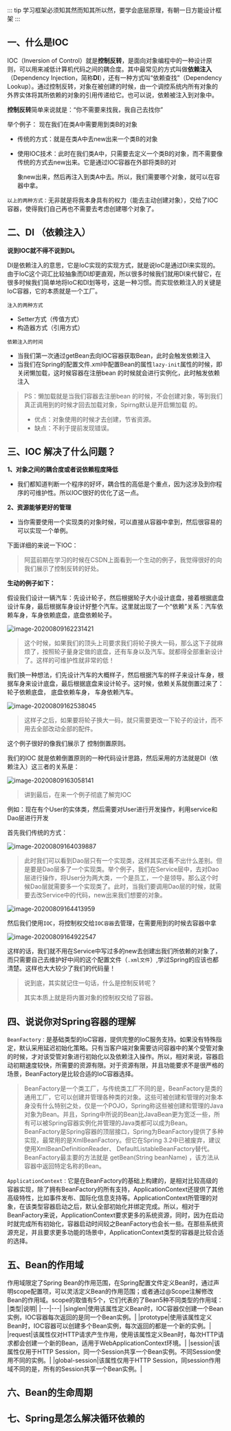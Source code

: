 ::: tip
学习框架必须知其然而知其所以然，要学会底层原理，有朝一日方能设计框架
:::

## 一、什么是IOC

IOC（Inversion of Control）就是**控制反转**，是面向对象编程中的一种设计原则，可以用来减低计算机代码之间的耦合度。其中最常见的方式叫做**依赖注入**（Dependency Injection，简称**DI**），还有一种方式叫“依赖查找”（Dependency Lookup）。通过控制反转，对象在被创建的时候，由一个调控系统内所有对象的外界实体将其所依赖的对象的引用传递给它。也可以说，依赖被注入到对象中。

**控制反转**简单来说就是：“你不需要来找我，我自己去找你”

举个例子： 现在我们在类A中需要用到类B的对象

- 传统的方式：就是在类A中去new出来一个类B的对象

- 使用IOC技术：此时在我们类A中，只需要去定义一个类B的对象，而不需要像传统的方式去new出来。它是通过IOC容器在外部将类B的对

  象new出来，然后再注入到类A中去。所以，我们需要哪个对象，就可以在容器中拿。

`以上的两种方式：`无非就是将我本身具有的权力（能去主动创建对象），交给了IOC容器，使得我们自己再也不需要去考虑创建哪个对象了。

## 二、DI （依赖注入）

**说到IOC就不得不说到DI。**

DI是依赖注入的意思，它是IoC实现的实现方式，就是说IoC是通过DI来实现的。由于IoC这个词汇比较抽象而DI却更直观，所以很多时候我们就用DI来代替它，在很多时候我们简单地将IoC和DI划等号，这是一种习惯。而实现依赖注入的关键是IoC容器，它的本质就是一个工厂。

`注入的两种方式`

- Setter方式（传值方式）
- 构造器方式（引用方式）

`依赖注入的时间`

- 当我们第一次通过getBean去向IOC容器获取Bean，此时会触发依赖注入
- 当我们在Spring的配置文件.xml中配置Bean的属性`lazy-init`属性的时候，即关闭懒加载，这时候容器在注册bean 的时候就会进行实例化，此时触发依赖注入

>  PS：懒加载就是当我们容器去注册bean 的时候，不会创建对象，等到我们真正调用到的时候才回去加载对象，Spirng默认是开启懒加载		的。
>
> - 优点：对象使用的时候才去创建，节省资源。
> - 缺点：不利于提前发现错误。

## 三、IOC 解决了什么问题？

**1、对象之间的耦合度或者说依赖程度降低**

- 我们都知道判断一个程序的好坏，耦合性的高低是个重点，因为这涉及到你程序的可维护性。所以IOC很好的优化了这一点。

**2、资源能够更好的管理**

- 当你需要使用一个实现类的对象时候，可以直接从容器中拿到，然后很容易的可以实现一个单例。



下面详细的来说一下IOC：

>  阿蓝前期在学习的时候在CSDN上面看到一个生动的例子，我觉得很好的向我们展示了控制反转的好处。

**生动的例子如下：**

假设我们设计一辆汽车：先设计轮子，然后根据轮子大小设计底盘，接着根据底盘设计车身，最后根据车身设计好整个汽车。这里就出现了一个“依赖”关系：汽车依赖车身，车身依赖底盘，底盘依赖轮子。

![image-20200809162231421](https://gitee.com/lgaaip/img/raw/master/img/20200809162239.png)

> 这个时候，如果我们的顶头上司要求我们将轮子换大一码，那么这下子就麻烦了，按照轮子量身定做的底盘，还有车身以及汽车。就都得全部重新设计了。这样的可维护性就非常的低！

我们换一种想法，们先设计汽车的大概样子，然后根据汽车的样子来设计车身，根据车身来设计底盘，最后根据底盘来设计轮子。这时候，依赖关系就倒置过来了：轮子依赖底盘， 底盘依赖车身， 车身依赖汽车。

![image-20200809162538045](https://gitee.com/lgaaip/img/raw/master/img/20200809162538.png)

> 这样子之后，如果要将轮子换大一码，就只需要更改一下轮子的设计，而不用去全部改动全部的配件。

这个例子很好的像我们展示了 控制倒置原则。

我们的IOC 就是依赖倒置原则的一种代码设计思路，然后采用的方法就是DI（依赖注入）这三者的关系是：

![image-20200809163058141](https://gitee.com/lgaaip/img/raw/master/img/20200809163059.png)

> 讲到最后，在来一个例子彻底了解完IOC

例如：现在有个User的实体类，然后需要对User进行开发操作，利用service和Dao层进行开发

首先我们传统的方式：

![image-20200809164039887](https://gitee.com/lgaaip/img/raw/master/img/20200809164040.png)

>  此时我们可以看到Dao层只有一个实现类，这样其实还看不出什么差别。但是要是Dao层多了一个实现类。举个例子，我们在Service层中，去对Dao层进行操作，将User分为两大类，一个是员工，一个是领导。那么这个时候Dao层就需要多一个实现类了。此时，当我们要调用Dao层的时候，就需要去改Service中的代码，new出来我们想要的对象。

![image-20200809164413959](https://gitee.com/lgaaip/img/raw/master/img/20200809164414.png)

然后我们使用`IOC`，将控制权交给`IOC容器`去管理，在需要用到的时候去容器中拿

![image-20200809164922547](https://gitee.com/lgaaip/img/raw/master/img/20200809164923.png)

这样的话，我们就不用在Service中写过多的new去创建出我们所依赖的对象了，而只需要自己去维护好中间的这个配置文件（`.xml文件`）,学过Spring的应该也都清楚。这样也大大较少了我们的代码量！

> 说到底，其实就记住一句话，什么是控制反转呢？
>
> 其实本质上就是将内置对象的控制权交给了容器。



## 四、说说你对Spring容器的理解
`BeanFactory：`是基础类型的IoC容器，提供完整的IoC服务支持。如果没有特殊指定，默认采用延迟初始化策略。只有当客户端对象需要访问容器中的某个受管对象的时候，才对该受管对象进行初始化以及依赖注入操作。所以，相对来说，容器启动初期速度较快，所需要的资源有限。对于资源有限，并且功能要求不是很严格的场景，BeanFactory是比较合适的IoC容器选择。
> BeanFactory是一个类工厂，与传统类工厂不同的是，BeanFactory是类的通用工厂，它可以创建并管理各种类的对象。这些可被创建和管理的对象本身没有什么特别之处，仅是一个POJO，Spring称这些被创建和管理的Java对象为Bean。并且，Spring中所说的Bean比JavaBean更为宽泛一些，所有可以被Spring容器实例化并管理的Java类都可以成为Bean。
BeanFactory是Spring容器的顶层接口，Spring为BeanFactory提供了多种实现，最常用的是XmlBeanFactory。但它在Spring 3.2中已被废弃，建议使用XmlBeanDefinitionReader、
DefaultListableBeanFactory替代。BeanFactory最主要的方法就是 getBean(String beanName) ，该方法从容器中返回特定名称的Bean。


`ApplicationContext：`它是在BeanFactory的基础上构建的，是相对比较高级的容器实现，除了拥有BeanFactory的所有支持，ApplicationContext还提供了其他高级特性，比如事件发布、国际化信息支持等。ApplicationContext所管理的对象，在该类型容器启动之后，默认全部初始化并绑定完成。所以，相对于BeanFactory来说，ApplicationContext要求更多的系统资源，同时，因为在启动时就完成所有初始化，容器启动时间较之BeanFactory也会长一些。在那些系统资源充足，并且要求更多功能的场景中，ApplicationContext类型的容器是比较合适的选择。

## 五、Bean的作用域
作用域限定了Spring Bean的作用范围，在Spring配置文件定义Bean时，通过声明scope配置项，可以灵活定义Bean的作用范围；或者通过@Scope注解修改Bean的作用域。scope的取值有5个，它们代表的了Bean5种不同类型的作用域：
|类型|说明|
|---|---|
|singlen|使用该属性定义Bean时，IOC容器仅创建一个Bean实例，IOC容器每次返回的是同一个Bean实例。|
|prototype|使用该属性定义Bean时，IOC容器可以创建多个Bean实例，每次返回的都是一个新的实例。|
|request|该属性仅对HTTP请求产生作用，使用该属性定义Bean时，每次HTTP请求都会创建一个新的Bean，适用于WebApplicationContext环境。|
|session|该属性仅用于HTTP Session，同一个Session共享一个Bean实例。不同Session使用不同的实例。|
|global-session|该属性仅用于HTTP Session，同session作用域不同的是，所有的Session共享一个Bean实例。|



## 六、Bean的生命周期



## 七、Spring是怎么解决循环依赖的